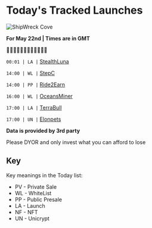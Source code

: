 
# Today's Tracked Launches

![ShipWreck Cove](https://files.catbox.moe/24q2m5.jpg) 

**For May 22nd | Times are in GMT**

🏴‍☠️🏴‍☠️🏴‍☠️🏴‍☠️🏴‍☠️🏴‍☠️

`00:01 | LA |`  [StealthLuna](https://t.me/stealthlunalaunch)

`14:00 | WL |`  [StepC](https://t.me/stepCmove)

`14:00 | PP |`  [Ride2Earn](https://t.me/ride2earn)

`16:00 | WL |`  [OceansMiner](https://t.me/finance_oceans)

`17:00 | LA |`  [TerraBull](https://t.me/TerraBullPortal)

`17:00 | UN |`  [Elonpets](https://t.me/elonpetsofficial)



**Data is provided by 3rd party**

Please DYOR and only invest what you can afford to lose

## Key
Key meanings in the Today list:

- PV - Private Sale
- WL - WhiteList
- PP - Public Presale
- LA - Launch
- NF - NFT
- UN - Unicrypt